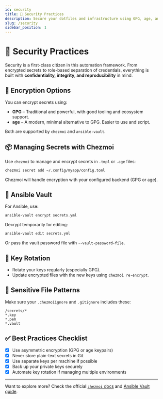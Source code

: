 ```yaml
---
id: security
title: 🔐 Security Practices
description: Secure your dotfiles and infrastructure using GPG, age, and best practices.
slug: /security
sidebar_position: 1
---
```


# 🔐 Security Practices

Security is a first-class citizen in this automation framework. From encrypted secrets to role-based separation of credentials, everything is built with **confidentiality, integrity, and reproducibility** in mind.

## 🔑 Encryption Options

You can encrypt secrets using:

- **GPG** – Traditional and powerful, with good tooling and ecosystem support.
- **age** – A modern, minimal alternative to GPG. Easier to use and script.

Both are supported by `chezmoi` and `ansible-vault`.

## 📦 Managing Secrets with Chezmoi

Use `chezmoi` to manage and encrypt secrets in `.tmpl` or `.age` files:

```bash
chezmoi secret add ~/.config/myapp/config.toml
````

Chezmoi will handle encryption with your configured backend (GPG or age).

## 🔐 Ansible Vault

For Ansible, use:

```bash
ansible-vault encrypt secrets.yml
```

Decrypt temporarily for editing:

```bash
ansible-vault edit secrets.yml
```

Or pass the vault password file with `--vault-password-file`.

## 🔁 Key Rotation

* Rotate your keys regularly (especially GPG).
* Update encrypted files with the new keys using `chezmoi re-encrypt`.

## 📁 Sensitive File Patterns

Make sure your `.chezmoiignore` and `.gitignore` includes these:

```
/secrets/*
*.key
*.pem
*.vault
```

## ✅ Best Practices Checklist

* [x] Use asymmetric encryption (GPG or age keypairs)
* [x] Never store plain-text secrets in Git
* [x] Use separate keys per machine if possible
* [x] Back up your private keys securely
* [x] Automate key rotation if managing multiple environments

---

Want to explore more? Check the official [`chezmoi` docs](https://www.chezmoi.io/user-guide/secrets/) and [Ansible Vault guide](https://docs.ansible.com/ansible/latest/user_guide/vault.html).
